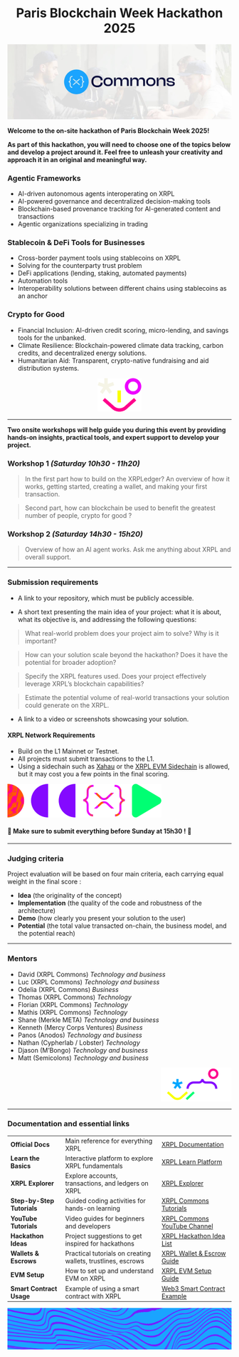 


<div align="center">

# Paris Blockchain Week Hackathon 2025

</div>

![](./img/1.jpg)

**Welcome to the on-site hackathon of Paris Blockchain Week 2025!**

**As part of this hackathon, you will need to choose one of the topics below and develop a project around it. Feel free to unleash your creativity and approach it in an original and meaningful way.**

### Agentic Frameworks
- AI-driven autonomous agents interoperating on XRPL
- AI-powered governance and decentralized decision-making tools
- Blockchain-based provenance tracking for AI-generated content and transactions
- Agentic organizations specializing in trading

### Stablecoin & DeFi Tools for Businesses
- Cross-border payment tools using stablecoins on XRPL
- Solving for the counterparty trust problem
- DeFi applications (lending, staking, automated payments)
- Automation tools
- Interoperability solutions between different chains using stablecoins as an anchor

### Crypto for Good
- Financial Inclusion: AI-driven credit scoring, micro-lending, and savings tools for the unbanked.
- Climate Resilience: Blockchain-powered climate data tracking, carbon credits, and decentralized energy solutions.
- Humanitarian Aid: Transparent, crypto-native fundraising and aid distribution systems.

<div align="center">

![](./img/3.png)

</div>

---

**Two onsite workshops will help guide you during this event by providing hands-on insights, practical tools, and expert support to develop your project.**

### Workshop 1 *(Saturday 10h30 - 11h20)*

> In the first part how to build on the XRPLedger? 
An overview of how it works, getting started, creating a wallet, and making your first transaction.

> Second part, how can blockchain be used to benefit the greatest number of people, crypto for good ?

### Workshop 2 *(Saturday 14h30 - 15h20)*

> Overview of how an AI agent works.
> Ask me anything about XRPL and overall support.

---

### Submission requirements


- A link to your repository, which must be publicly accessible.

- A short text presenting the main idea of your project: what it is about, what its objective is, and addressing the following questions:

> What real-world problem does your project aim to solve? Why is it important?

> How can your solution scale beyond the hackathon? Does it have the potential for broader adoption?

> Specify the XRPL features used. Does your project effectively leverage XRPL’s blockchain capabilities?

> Estimate the potential volume of real-world transactions your solution could generate on the XRPL.

- A link to a video or screenshots showcasing your solution.

#### XRPL Network Requirements
-   Build on the L1 Mainnet or Testnet.
-   All projects must submit transactions to the L1.
-  Using a sidechain such as [Xahau](https://xahau.network/) or the [XRPL EVM Sidechain](https://docs.xrplevm.org/) is allowed, but it may cost you a few points in the final scoring.

<div align="left">

![](./img/2.png)

</div>


#### **🚨 Make sure to submit everything before Sunday at 15h30 ! 🚨**


---

### Judging criteria

Project evaluation will be based on four main criteria, each carrying equal weight in the final score :

- **Idea** (the originality of the concept)
- **Implementation** (the quality of the code and robustness of the architecture)
- **Demo** (how clearly you present your solution to the user)
- **Potential** (the total value transacted on-chain, the business model, and the potential reach)

---
### Mentors 

- David (XRPL Commons) *Technology and business*
- Luc (XRPL Commons) *Technology and business*
- Odelia (XRPL Commons) *Business*
- Thomas (XRPL Commons) *Technology*
- Florian (XRPL Commons) *Technology*
- Mathis (XRPL Commons) *Technology*
- Shane (Merkle META) *Technology and business*
- Kenneth (Mercy Corps Ventures) *Business*
- Panos (Anodos) *Technology and business*
- Nathan (Cypherlab / Lobster) *Technology*
- Djason (M’Bongo) *Technology and business*
- Matt (Semicolons) *Technology and business*

<div align="right">

![](./img/4.png)

</div>


---
### Documentation and essential links

|  |  |  |
|--|--|--|
| **Official Docs** | Main reference for everything XRPL | [XRPL Documentation](https://xrpl.org) |
| **Learn the Basics** | Interactive platform to explore XRPL fundamentals | [XRPL Learn Platform](https://learn.xrpl.org) |
| **XRPL Explorer** | Explore accounts, transactions, and ledgers on XRPL | [XRPL Explorer](https://livenet.xrpl.org) |
| **Step-by-Step Tutorials** | Guided coding activities for hands-on learning | [XRPL Commons Tutorials](https://docs.xrpl-commons.org) |
| **YouTube Tutorials** | Video guides for beginners and developers | [XRPL Commons YouTube Channel](https://www.youtube.com/channel/UCwlHiotQWku7DztcnH3zrzw) |
| **Hackathon Ideas** | Project suggestions to get inspired for hackathons | [XRPL Hackathon Idea List](https://github.com/XRPL-Commons/community-ideas/blob/main/hackathon/index.md) |
| **Wallets & Escrows** | Practical tutorials on creating wallets, trustlines, escrows | [XRPL Wallet & Escrow Guide](https://github.com/XRPL-Commons/xrpl-commons-tutorials) |
| **EVM Setup** | How to set up and understand EVM on XRPL | [XRPL EVM Setup Guide](https://github.com/XRPL-Commons/Jan2024_EVM_Links) |
| **Smart Contract Usage** | Example of using a smart contract with XRPL | [Web3 Smart Contract Example](https://github.com/XRPL-Commons/Jan2024_web3/blob/main/readme.md) |

![](./img/5.png)
